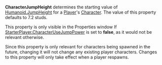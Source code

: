**CharacterJumpHeight** determines the starting value of
[Humanoid.JumpHeight](https://create.roblox.com/docs/reference/engine/classes/Humanoid#JumpHeight) for a [Player](https://create.roblox.com/docs/reference/engine/classes/Player)'s [Character](https://create.roblox.com/docs/reference/engine/classes/Player#Character). The
value of this property defaults to 7.2 studs.

This property is only visible in the Properties window If
[StarterPlayer.CharacterUseJumpPower](https://create.roblox.com/docs/reference/engine/classes/StarterPlayer#CharacterUseJumpPower) is set to **false**, as it would not
be relevant otherwise.

Since this property is only relevant for characters being spawned in the
future, changing it will not change any existing player characters.
Changes to this property will only take effect when a player respawns.